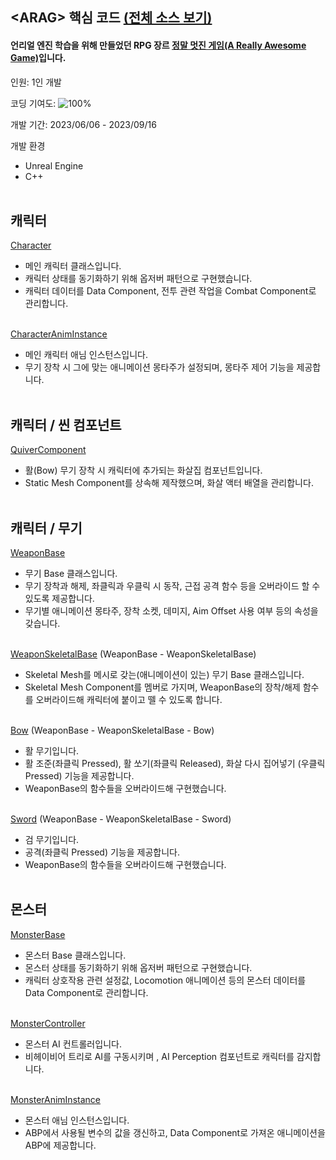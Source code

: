 ## &lt;ARAG&gt; 핵심 코드 [(전체 소스 보기)](https://github.com/diesuki4/ARAG)

#### 언리얼 엔진 학습을 위해 만들었던 RPG 장르 [정말 멋진 게임(A Really Awesome Game)](https://diesuki4.tistory.com/category/%EA%B2%8C%EC%9E%84%20%EA%B0%9C%EB%B0%9C/%3CARAG%3E)입니다.

인원: 1인 개발

코딩 기여도: ![100%](https://progress-bar.dev/100)

개발 기간: 2023/06/06 - 2023/09/16

개발 환경
- Unreal Engine
- C++
<br/><br/>

## 캐릭터

[Character](https://github.com/diesuki4/Core_Codes/blob/main/%E3%80%88ARAG%E3%80%89/Character/ARCharacter.h)
- 메인 캐릭터 클래스입니다.
- 캐릭터 상태를 동기화하기 위해 옵저버 패턴으로 구현했습니다.
- 캐릭터 데이터를 Data Component, 전투 관련 작업을 Combat Component로 관리합니다.
<br/><br/>

[CharacterAnimInstance](https://github.com/diesuki4/Core_Codes/blob/main/%E3%80%88ARAG%E3%80%89/Character/ARCharacterAnimInstance.h)
- 메인 캐릭터 애님 인스턴스입니다.
- 무기 장착 시 그에 맞는 애니메이션 몽타주가 설정되며, 몽타주 제어 기능을 제공합니다.
<br/><br/>

## 캐릭터 / 씬 컴포넌트

[QuiverComponent](https://github.com/diesuki4/Core_Codes/blob/main/%E3%80%88ARAG%E3%80%89/Character/SceneComponents/ARQuiverComponent.h)
- 활(Bow) 무기 장착 시 캐릭터에 추가되는 화살집 컴포넌트입니다.
- Static Mesh Component를 상속해 제작했으며, 화살 액터 배열을 관리합니다.
<br/><br/>

## 캐릭터 / 무기

[WeaponBase](https://github.com/diesuki4/Core_Codes/blob/main/%E3%80%88ARAG%E3%80%89/Character/Weapons/ARWeaponBase.h)
- 무기 Base 클래스입니다.
- 무기 장착과 해제, 좌클릭과 우클릭 시 동작, 근접 공격 함수 등을 오버라이드 할 수 있도록 제공합니다.
- 무기별 애니메이션 몽타주, 장착 소켓, 데미지, Aim Offset 사용 여부 등의 속성을 갖습니다.
<br/><br/>

[WeaponSkeletalBase](https://github.com/diesuki4/Core_Codes/blob/main/%E3%80%88ARAG%E3%80%89/Character/Weapons/ARWeaponSkeletalBase.h) (WeaponBase - WeaponSkeletalBase)
- Skeletal Mesh를 메시로 갖는(애니메이션이 있는) 무기 Base 클래스입니다.
- Skeletal Mesh Component를 멤버로 가지며, WeaponBase의 장착/해제 함수를 오버라이드해 캐릭터에 붙이고 뗄 수 있도록 합니다.
<br/><br/>

[Bow](https://github.com/diesuki4/Core_Codes/blob/main/%E3%80%88ARAG%E3%80%89/Character/Weapons/ARBow.h) (WeaponBase - WeaponSkeletalBase - Bow)
- 활 무기입니다.
- 활 조준(좌클릭 Pressed), 활 쏘기(좌클릭 Released), 화살 다시 집어넣기 (우클릭 Pressed) 기능을 제공합니다.
- WeaponBase의 함수들을 오버라이드해 구현했습니다.
<br/><br/>

[Sword](https://github.com/diesuki4/Core_Codes/blob/main/%E3%80%88ARAG%E3%80%89/Character/Weapons/ARSword.h) (WeaponBase - WeaponSkeletalBase - Sword)
- 검 무기입니다.
- 공격(좌클릭 Pressed) 기능을 제공합니다.
- WeaponBase의 함수들을 오버라이드해 구현했습니다.
<br/><br/>

## 몬스터

[MonsterBase](https://github.com/diesuki4/Core_Codes/blob/main/%E3%80%88ARAG%E3%80%89/Monster/ARMonsterBase.h)
- 몬스터 Base 클래스입니다.
- 몬스터 상태를 동기화하기 위해 옵저버 패턴으로 구현했습니다.
- 캐릭터 상호작용 관련 설정값, Locomotion 애니메이션 등의 몬스터 데이터를 Data Component로 관리합니다.
<br/><br/>

[MonsterController](https://github.com/diesuki4/Core_Codes/blob/main/%E3%80%88ARAG%E3%80%89/Monster/ARMonsterController.h)
- 몬스터 AI 컨트롤러입니다.
- 비헤이비어 트리로 AI를 구동시키며 , AI Perception 컴포넌트로 캐릭터를 감지합니다.
<br/><br/>

[MonsterAnimInstance](https://github.com/diesuki4/Core_Codes/blob/main/%E3%80%88ARAG%E3%80%89/Monster/ARMonsterAnimInstance.h)
- 몬스터 애님 인스턴스입니다.
- ABP에서 사용될 변수의 값을 갱신하고, Data Component로 가져온 애니메이션을 ABP에 제공합니다.
